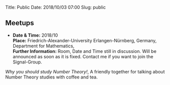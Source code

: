 Title:          Public
Date:           2018/10/03 07:00
Slug:           public

## Meetups
* **Date & Time:** 2018/10  
**Place:** Friedrich-Alexander-University Erlangen-Nürnberg, Germany, Department for Mathematics,  
**Further Information:** Room, Date and Time still in discussion. Will be announced as soon as it is fixed. Contact me if you want to join the Signal-Group.  

*Why you should study Number Theory!*, A friendly together for talking about Number Theory studies with coffee and tea.  


